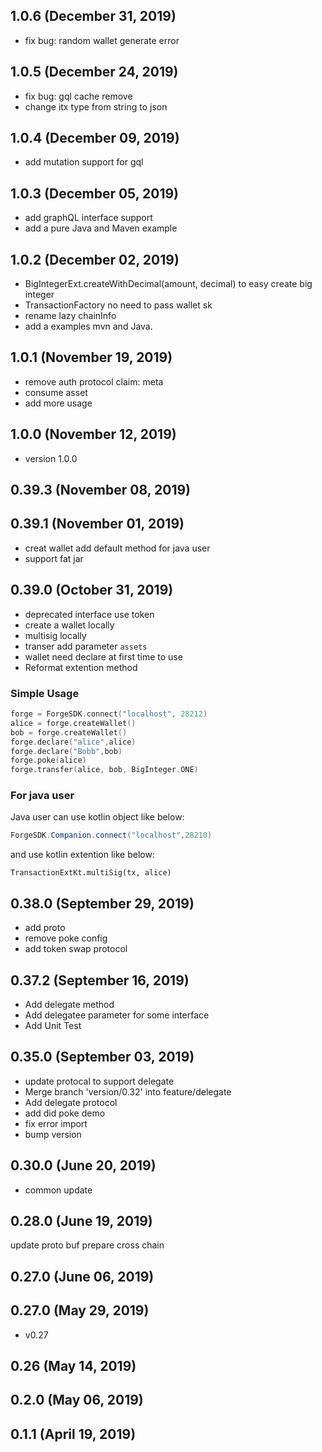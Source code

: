 ## 1.0.6 (December 31, 2019)
  - fix bug: random wallet generate error

## 1.0.5 (December 24, 2019)
  - fix bug: gql cache remove
  - change itx type from string to json

## 1.0.4 (December 09, 2019)
  - add mutation support for gql
  

## 1.0.3 (December 05, 2019)
 - add graphQL interface support
 - add a pure Java and Maven example

## 1.0.2 (December 02, 2019)
  - BigIntegerExt.createWithDecimal(amount, decimal) to easy create big integer
  - TransactionFactory no need to pass wallet sk
  - rename lazy chainInfo
  - add a examples mvn and Java.

## 1.0.1 (November 19, 2019)
  - remove auth protocol claim: meta
  - consume asset
  - add more usage

## 1.0.0 (November 12, 2019)
  - version 1.0.0

## 0.39.3 (November 08, 2019)


## 0.39.1 (November 01, 2019)
  - creat wallet add default method for java user
  - support fat jar

## 0.39.0 (October 31, 2019)
- deprecated interface use token
- create a wallet locally
- multisig locally
- transer add parameter `assets`
- wallet need declare at first time to use
- Reformat extention method

### Simple Usage

```kotlin
forge = ForgeSDK.connect("localhost", 28212)
alice = forge.createWallet()
bob = forge.createWallet()
forge.declare("alice",alice)
forge.declare("Bobb",bob)
forge.poke(alice)
forge.transfer(alice, bob, BigInteger.ONE)

```

### For java user

Java user can use kotlin object like below:

```java
ForgeSDK.Companion.connect("localhost",28210)
```

and use kotlin extention like below:

```
TransactionExtKt.multiSig(tx, alice)
```
## 0.38.0 (September 29, 2019)
  - add proto
  - remove poke config
  - add token swap protocol

## 0.37.2 (September 16, 2019)
  - Add delegate method
  - Add delegatee parameter for some interface
  - Add Unit Test

## 0.35.0 (September 03, 2019)
  - update protocal to support delegate
  - Merge branch 'version/0.32' into feature/delegate
  - Add delegate protocol
  - add did poke demo
  - fix error import
  - bump version

## 0.30.0 (June 20, 2019)
  - common update

## 0.28.0 (June 19, 2019)
update proto buf
prepare cross chain

## 0.27.0 (June 06, 2019)


## 0.27.0 (May 29, 2019)
  - v0.27

## 0.26 (May 14, 2019)


## 0.2.0 (May 06, 2019)


## 0.1.1 (April 19, 2019)


